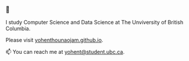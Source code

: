 ### 👋

I study Computer Science and Data Science at The Unviversity of British Columbia. 

Please visit [yohenthounaojam.github.io](https://yohenthounaojam.github.io). 

📫 You can reach me at yohent@student.ubc.ca. 

<!--
**yohenthounaojam/yohenthounaojam** is a ✨ _special_ ✨ repository because its `README.md` (this file) appears on your GitHub profile.

Here are some ideas to get you started:

- 🔭 I’m currently working on ...
- 🌱 I’m currently learning ...
- 👯 I’m looking to collaborate on ...
- 🤔 I’m looking for help with ...
- 💬 Ask me about ...
- 📫 How to reach me: ...
- 😄 Pronouns: ...
- ⚡ Fun fact: ...
-->
